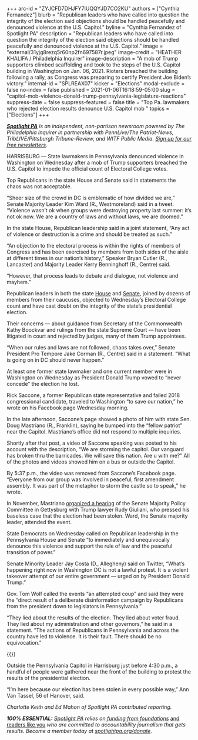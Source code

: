 +++
arc-id = "ZYJCFD7DHJFY7IUQQYJD7CO2KU"
authors = ["Cynthia Fernandez"]
blurb = "Republican leaders who have called into question the integrity of the election said objections should be handled peacefully and denounced violence at the U.S. Capitol."
byline = "Cynthia Fernandez of Spotlight PA"
description = "Republican leaders who have called into question the integrity of the election said objections should be handled peacefully and denounced violence at the U.S. Capitol."
image = "external/31yjg8rezq5r60np2fn697587r.jpeg"
image-credit = "HEATHER KHALIFA / Philadelphia Inquirer"
image-description = "A mob of Trump supporters climbed scaffolding and took to the steps of the U.S. Capitol building in Washington on Jan. 06, 2021. Rioters breached the building following a rally, as Congress was preparing to certify President Joe Biden’s victory."
internal-id = "SPLREAX07"
kicker = "Elections"
modal-exclude = false
no-index = false
published = 2021-01-06T16:18:59-05:00
slug = "capitol-mob-violence-donald-trump-pennsylvania-legislature-reactions"
suppress-date = false
suppress-featured = false
title = "Top Pa. lawmakers who rejected election results denounce U.S. Capitol mob "
topics = ["Elections"]
+++

<a href="https://www.spotlightpa.org/"><i><b>Spotlight PA</b></i></a><i> is an independent, non-partisan newsroom powered by The Philadelphia Inquirer in partnership with PennLive/The Patriot-News, TribLIVE/Pittsburgh Tribune-Review, and WITF Public Media. </i><a href="https://www.spotlightpa.org/newsletters"><i>Sign up for our free newsletters</i></a><i>.</i>

HARRISBURG — State lawmakers in Pennsylvania denounced violence in Washington on Wednesday after a mob of Trump supporters breached the U.S. Capitol to impede the official count of Electoral College votes.

Top Republicans in the state House and Senate said in statements the chaos was not acceptable.

“Sheer size of the crowd in DC is emblematic of how divided we are,” Senate Majority Leader Kim Ward (R., Westmoreland) said in a tweet. “Violence wasn’t ok when groups were destroying property last summer: it’s not ok now. We are a country of laws and without laws, we are doomed.”

In the state House, Republican leadership said in a joint statement, “Any act of violence or destruction is a crime and should be treated as such.”

“An objection to the electoral process is within the rights of members of Congress and has been exercised by members from both sides of the aisle at different times in our nation’s history,” Speaker Bryan Cutler (R., Lancaster) and Majority Leader Kerry Benninghoff (R., Centre) said.

<script src="https://www.spotlightpa.org/embed.js" async></script><div data-spl-embed-version="1" data-spl-src="https://www.spotlightpa.org/embeds/newsletter/"></div>

“However, that process leads to debate and dialogue, not violence and mayhem.”

Republican leaders in both the state <a href="https://www.spotlightpa.org/news/2020/12/pennsylvania-electors-republican-reject-congress-bryan-cutler/" target=_blank>House</a> and <a href="https://www.spotlightpa.org/news/2021/01/pennsylvania-senate-electoral-college-objection-donald-trump-joe-biden-2020-election/" target=_blank>Senate</a>, joined by dozens of members from their caucuses, objected to Wednesday’s Electoral College count and have cast doubt on the integrity of the state’s presidential election.

Their concerns — about guidance from Secretary of the Commonwealth Kathy Boockvar and rulings from the state Supreme Court — have been litigated in court and rejected by judges, many of them Trump appointees.

“When our rules and laws are not followed, chaos takes over,” Senate President Pro Tempore Jake Corman (R., Centre) said in a statement. “What is going on in DC should never happen.”

At least one former state lawmaker and one current member were in Washington on Wednesday as President Donald Trump vowed to “never concede” the election he lost.

Rick Saccone, a former Republican state representative and failed 2018 congressional candidate, traveled to Washington “to save our nation,” he wrote on his Facebook page Wednesday morning.

In the late afternoon, Saccone’s page showed a photo of him with state Sen. Doug Mastriano (R., Franklin), saying he bumped into the “fellow patriot” near the Capitol. Mastriano’s office did not respond to multiple inquiries.

Shortly after that post, a video of Saccone speaking was posted to his account with the description, “We are storming the capitol. Our vanguard has broken thru the barricades. We will save this nation. Are u with me?” All of the photos and videos showed him on a bus or outside the Capitol.


<script src="https://www.spotlightpa.org/embed.js" async></script><div data-spl-embed-version="1" data-spl-src="https://www.spotlightpa.org/embeds/donate/?teaser_text=Spotlight%20PA%20provides%20essential%2C%20public-service%20journalism%20thanks%20to%20readers%20like%20you.%20Help%20us%20continue%20that%20work."></div>

By 5:37 p.m., the video was removed from Saccone’s Facebook page. “Everyone from our group was involved in peaceful, first amendment assembly. It was part of the metaphor to storm the castle so to speak,” he wrote.

In November, Mastriano <a href="https://www.spotlightpa.org/news/2020/11/rudy-giuliani-trump-pennsylvania-election-senate-hearing/" target=_blank>organized a hearing</a> of the Senate Majority Policy Committee in Gettysburg with Trump lawyer Rudy Giuliani, who pressed his baseless case that the election had been stolen. Ward, the Senate majority leader, attended the event.

State Democrats on Wednesday called on Republican leadership in the Pennsylvania House and Senate “to immediately and unequivocally denounce this violence and support the rule of law and the peaceful transition of power.”

Senate Minority Leader Jay Costa (D., Allegheny) said on Twitter, “What’s happening right now in Washington DC is not a lawful protest. It is a violent takeover attempt of our entire government — urged on by President Donald Trump.”

Gov. Tom Wolf called the events “an attempted coup” and said they were the “direct result of a deliberate disinformation campaign by Republicans from the president down to legislators in Pennsylvania.”

“They lied about the results of the election. They lied about voter fraud. They lied about my administration and other governors,” he said in a statement. “The actions of Republicans in Pennsylvania and across the country have led to violence. It is their fault. There should be no equivocation.”

{{<picture src="external/h9jp77gzp1w0rzn6fwrh2sf5d8.jpeg" description="“I’m here because our election has been stolen in every possible way,&#34; Ann Van Tassel (left, in green) said." caption="“I’m here because our election has been stolen in every possible way,&#34; Ann Van Tassel (left, in green) said." credit="Charlotte Keith / Spotlight PA">}} 

Outside the Pennsylvania Capitol in Harrisburg just before 4:30 p.m., a handful of people were gathered near the front of the building to protest the results of the presidential election.

“I’m here because our election has been stolen in every possible way,” Ann Van Tassel, 56 of Hanover, said. 

<i>Charlotte Keith and Ed Mahon of Spotlight PA contributed reporting.</i>

<i><b>100% ESSENTIAL:</b></i><i> </i><a href="https://www.spotlightpa.org/"><i>Spotlight PA</i></a><i> relies on</i><a href="https://www.spotlightpa.org/support"><i> funding from foundations</i></a><i> </i><a href="https://www.spotlightpa.org/support">and readers like you</a><i> who are committed to accountability journalism that gets results. Become a member today at </i><a href="http://spotlightpa.fundjournalism.org/donate?campaign=701Dn000000YgovIAC"><i>spotlightpa.org/donate</i></a><i>.</i>
